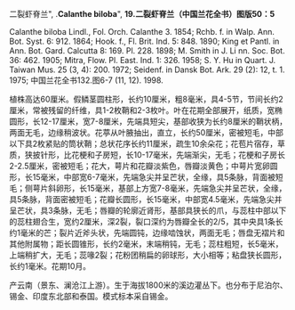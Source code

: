 二裂虾脊兰",
.**Calanthe biloba**",
**19.二裂虾脊兰（中国兰花全书）图版50：5**

Calanthe biloba Lindl., Fol. Orch. Calanthe 3. 1854; Rchb. f. in Walp. Ann. Bot. Syst. 6: 912. 1864; Hook. f., Fl. Brit. Ind. 5: 848. 1890; King et Pantl. in Ann. Bot. Gard. Calcutta 8: 169. Pl. 228. 1898; M. Smith in J. Li nn. Soc. Bot. 36: 462. 1905; Mitra, Flow. Pl. East. Ind. 1: 326. 1958; S. Y. Hu in Quart. J. Taiwan Mus. 25 (3, 4): 200. 1972; Seidenf. in Dansk Bot. Ark. 29 (2): 12, t. 1. 1975; 中国兰花全书132.图6-7 (11, 12). 1998.

植株高达60厘米。假鳞茎圆柱形，长约10厘米，粗8毫米，具4-5节，节间长约2厘米，常被残留的纤维，具1-2枚鞘和2-3枚叶。叶在花期全部展开，纸质，宽椭圆形，长12-17厘米，宽7-8厘米，先端具短尖，基部收狭为长约8厘米的鞘状柄，两面无毛，边缘稍波状。花葶从叶腋抽出，直立，长约50厘米，密被短毛，中部以下具2枚紧贴的筒状鞘；总状花序长约11厘米，疏生10余朵花；花苞片宿存，草质，狭披针形，比花梗和子房短，长10-17毫米，先端渐尖，无毛；花梗和子房长2-2.5厘米，密被短毛；花大，萼片和花瓣淡紫色，唇瓣淡黄色；中萼片宽卵圆形，长15毫米，中部宽6-7毫米，先端急尖并呈芒状，全缘，具5条脉，背面被短毛；侧萼片斜卵形，长15毫米，基部上方宽7-8毫米，先端急尖并呈芒状，全缘，具5条脉，背面密被短毛；花瓣长圆形，长15毫米，中部宽4.5毫米，先端急尖并呈芒状，具3条脉，无毛；唇瓣的轮廓近肾形，基部具狭长的爪，与蕊柱中部以下的蕊柱翅合生，宽约2厘米，深2裂，裂口深约为唇瓣全长的2/5，其中央具1条长约1毫米的芒；裂片近斧头状，先端圆钝，边缘啮蚀状，两面无毛；唇盘无褶片和其他附属物；距长圆锥形，长约2毫米，末端稍钝，无毛；蕊柱粗短，长5毫米，上端稍扩大，无毛；蕊喙2裂；花粉团稍扁的卵球形，大小相等；粘盘狭长圆形，长约1毫米。花期10月。

产云南（景东、澜沧江上游）。生于海拔1800米的溪边灌丛下。也分布于尼泊尔、锡金、印度东北部和泰国。模式标本采自锡金。
